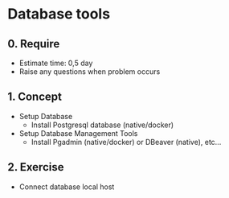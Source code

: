 # Database tools

## 0. Require

- Estimate time: 0,5 day
- Raise any questions when problem occurs

## 1. Concept

- Setup Database
    + Install Postgresql database (native/docker)
- Setup Database Management Tools
    + Install Pgadmin (native/docker) or DBeaver (native), etc...

## 2. Exercise

- Connect database local host
